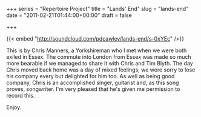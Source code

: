 +++
series = "Repertoire Project"
title = "Lands' End"
slug = "lands-end"
date = "2011-02-21T01:44:00+00:00"
draft = false

+++

{{< embed "http://soundcloud.com/pdcawley/lands-end/s-0xYEc" />}}
<!--more-->

This is by Chris Manners, a Yorkshireman who I met when we were both exiled in Essex. The commute into London from Essex was made so much more bearable if we managed to share it with Chris and Tim Blyth. The day Chris moved back home was a day of mixed feelings, we were sorry to lose his company every but delighted for him too. As well as being good company, Chris is an accomplished singer, guitarist and, as this song proves, songwriter. I'm very pleased that he's given me permission to record this.

Enjoy.
